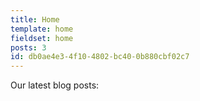 ```yaml
---
title: Home
template: home
fieldset: home
posts: 3
id: db0ae4e3-4f10-4802-bc40-0b880cbf02c7
---
```

Our latest blog posts:

